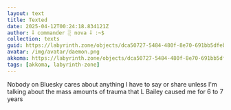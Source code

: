 ```yaml
---
layout: text
title: Texted
date: 2025-04-12T00:24:18.834121Z
author: ⸸ commander ░ nova ⸸ :~$
collection: texts
guid: https://labyrinth.zone/objects/dca50727-5484-480f-8e70-691bb5dfeba6
avatar: /img/avatar/daemon.png
akkoma: https://labyrinth.zone/objects/dca50727-5484-480f-8e70-691bb5dfeba6
tags: [akkoma, labyrinth-zone]
---
```


<p>Nobody on Bluesky cares about anything I have to say or share unless I'm talking about the mass amounts of trauma that L Bailey caused me for 6 to 7 years</p>